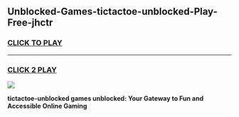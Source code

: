
## Unblocked-Games-tictactoe-unblocked-Play-Free-jhctr
<h3>
<a href="https://premium76.site?title=tictactoe-unblocked&ref=20M">CLICK TO PLAY</a></h3>
<hr>

<h3>
<a href="https://premium76.site?title=tictactoe-unblocked&ref=20M">CLICK 2 PLAY</a>
  
</h3>

<a href="https://premium76.site?title=tictactoe-unblocked&ref=19M"><img src="https://clearcache.store/games.png"></a>


**tictactoe-unblocked games unblocked: Your Gateway to Fun and Accessible Online Gaming**
